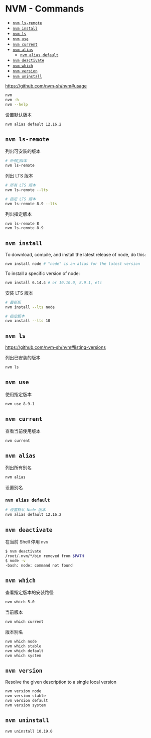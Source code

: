 <!-- omit in toc -->
# NVM - Commands

- [`nvm ls-remote`](#nvm-ls-remote)
- [`nvm install`](#nvm-install)
- [`nvm ls`](#nvm-ls)
- [`nvm use`](#nvm-use)
- [`nvm current`](#nvm-current)
- [`nvm alias`](#nvm-alias)
  - [`nvm alias default`](#nvm-alias-default)
- [`nvm deactivate`](#nvm-deactivate)
- [`nvm which`](#nvm-which)
- [`nvm version`](#nvm-version)
- [`nvm uninstall`](#nvm-uninstall)

<https://github.com/nvm-sh/nvm#usage>

```bash
nvm
nvm -h
nvm --help
```

设置默认版本

```bash
nvm alias default 12.16.2
```

## `nvm ls-remote`

列出可安装的版本

```bash
# 所有版本
nvm ls-remote
```

列出 LTS 版本

```bash
# 所有 LTS 版本
nvm ls-remote --lts

# 指定 LTS 版本
nvm ls-remote 8.9 --lts
```

列出指定版本

```bash
nvm ls-remote 8
nvm ls-remote 8.9
```

## `nvm install`

To download, compile, and install the latest release of node, do this:

```bash
nvm install node # "node" is an alias for the latest version
```

To install a specific version of node:

```bash
nvm install 6.14.4 # or 10.10.0, 8.9.1, etc
```

安装 LTS 版本

```bash
# 最新版
nvm install --lts node

# 指定版本
nvm install --lts 10
```

## `nvm ls`

<https://github.com/nvm-sh/nvm#listing-versions>

列出已安装的版本

```bash
nvm ls
```

## `nvm use`

使用指定版本

```bash
nvm use 8.9.1
```

## `nvm current`

查看当前使用版本

```bash
nvm current
```

## `nvm alias`

列出所有别名

```bash
nvm alias
```

设置别名

### `nvm alias default`

```bash
# 设置默认 Node 版本
nvm alias default 12.16.2
```

## `nvm deactivate`

在当前 Shell 停用 `nvm`

```bash
$ nvm deactivate
/root/.nvm/*/bin removed from $PATH
$ node -v
-bash: node: command not found
```

## `nvm which`

查看指定版本的安装路径

```bash
nvm which 5.0
```

当前版本

```bash
nvm which current
```

版本别名

```bash
nvm which node
nvm which stable
nvm which default
nvm which system
```

## `nvm version`

Resolve the given description to a single local version

```bash
nvm version node
nvm version stable
nvm version default
nvm version system
```

## `nvm uninstall`

```bash
nvm uninstall 10.19.0
```
